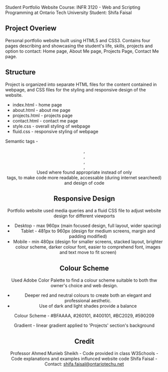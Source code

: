 Student Portfolio Website
Course: INFR 3120 - Web and Scripting Programming at Ontario Tech University 
Student: Shifa Faisal


Project Overiew
-----------------
Personal portfolio website built using HTML5 and CSS3.
Contains four pages describing and showcasing the student's life, skills, projects and option to contact: 
Home page, About Me page, Projects Page, Contact Me page.


Structure
-----------
Project is organized into separate HTML files for the content contained in webpage,
and CSS files for the styling and responsive design of the website.

 * index.html - home page
 * about.html - about me page
 * projects.html - projects page
 * contact.html - contact me page
 * style.css - overall styling of webpage
 * fluid.css - responsive styling of webpage

Semantic tags -
<header>, <nav>, <section>, <article>, <footer> 
Used where found appropriate instead of only <div> tags, 
to make code more readable, accessable (during internet searcheed) and design of code


Responsive Design 
-------------------
Portfolio website used media queries and a fluid CSS file to adjust website design for different viewports

* Desktop - max 960px (main focused design, full layout, wider spacing) 
* Tablet - 481px to 960px (design for medium screens, margin and padding modified)
* Mobile - min 480px (design for smaller screens, stacked layout, brighter colour scheme, darker colour font, easier to comprehend font, images and text move to fit screen)


Colour Scheme
---------------
Used Adobe Color Palette to find a colour scheme suitable to both thw owner's choice and web design.
- Deeper red and neutral colours to create both an elegant and professional aesthetic.
- Use of dark and light shades provide a balance

Colour Scheme - #BFAAAA, #260101, #400101, #BC2029, #590209

Gradient - linear gradient applied to 'Projects' section's background 


Credit
--------
Professor Ahmed Munieb Sheikh - Code provided in class
W3Schools - Code explanations and examples influnced website code
Shifa Faisal - Contact: shifa.faisal@ontariotechu.net
